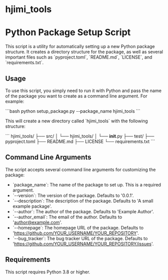 # hjimi_tools

# Python Package Setup Script

This script is a utility for automatically setting up a new Python package structure. It creates a directory structure for the package, as well as several important files such as \`pyproject.toml\`, \`README.md\`, \`LICENSE\`, and \`requirements.txt\`.

## Usage

To use this script, you simply need to run it with Python and pass the name of the package you want to create as a command line argument. For example:

\```bash
python setup_package.py --package_name hjimi_tools
\```

This will create a new directory called \`hjimi_tools\` with the following structure:

\```
hjimi_tools/
├── src/
│   └── hjimi_tools/
│       └── __init__.py
├── test/
├── pyproject.toml
├── README.md
├── LICENSE
└── requirements.txt
\```

## Command Line Arguments

The script accepts several command line arguments for customizing the package:

- \`package_name\`: The name of the package to set up. This is a required argument.
- \`--version\`: The version of the package. Defaults to '0.0.1'.
- \`--description\`: The description of the package. Defaults to 'A small example package'.
- \`--author\`: The author of the package. Defaults to 'Example Author'.
- \`--author_email\`: The email of the author. Defaults to 'author@example.com'.
- \`--homepage\`: The homepage URL of the package. Defaults to 'https://github.com/YOUR_USERNAME/YOUR_REPOSITORY'.
- \`--bug_tracker\`: The bug tracker URL of the package. Defaults to 'https://github.com/YOUR_USERNAME/YOUR_REPOSITORY/issues'.

## Requirements

This script requires Python 3.8 or higher.
